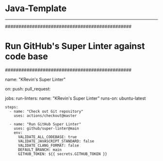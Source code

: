 # Java-Template
---
###############################################
# Run GitHub's Super Linter against code base #
###############################################

name: "KRevin's Super Linter"

on:
  push:
  pull_request:

jobs:
  run-linters:
    name: "KRevin's Super Linter"
    runs-on: ubuntu-latest

    steps:
      - name: "Check out Git repository"
        uses: actions/checkout@master
      
      - name: "Run GitHub Super Linter"
        uses: github/super-linter@main
        env:
          VALIDATE_ALL_CODEBASE: true
          VALIDATE_JAVASCRIPT_STANDARD: false
          VALIDATE_CLANG_FORMAT: false
          DEFAULT_BRANCH: main
          GITHUB_TOKEN: ${{ secrets.GITHUB_TOKEN }}
